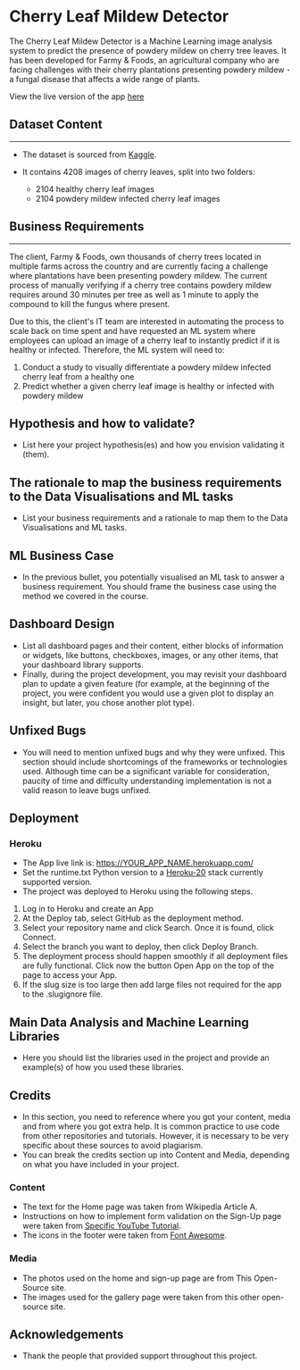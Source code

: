# Cherry Leaf Mildew Detector

The Cherry Leaf Mildew Detector is a Machine Learning image analysis system to predict the presence of
powdery mildew on cherry tree leaves. It has been developed for Farmy & Foods, an agricultural company who are facing challenges with their cherry plantations presenting powdery mildew - a fungal disease that affects a wide range of plants.

View the live version of the app [here](https://YOUR_APP_NAME.herokuapp.com/)

## Dataset Content

---

- The dataset is sourced from [Kaggle](https://www.kaggle.com/codeinstitute/cherry-leaves).

- It contains 4208 images of cherry leaves, split into two folders:
  - 2104 healthy cherry leaf images
  - 2104 powdery mildew infected cherry leaf images

## Business Requirements

---

The client, Farmy & Foods, own thousands of cherry trees located in multiple farms across the country and are currently facing a challenge where plantations have been presenting powdery mildew. The current process of manually verifying if a cherry tree contains powdery mildew requires around 30 minutes per tree as well as 1 minute to apply the compound to kill the fungus where present.

Due to this, the client's IT team are interested in automating the process to scale back on time spent and have requested an ML system where employees can upload an image of a cherry leaf to instantly predict if it is healthy or infected. Therefore, the ML system will need to:

1. Conduct a study to visually differentiate a powdery mildew infected cherry leaf from a healthy one
2. Predict whether a given cherry leaf image is healthy or infected with powdery mildew

## Hypothesis and how to validate?

- List here your project hypothesis(es) and how you envision validating it (them).

## The rationale to map the business requirements to the Data Visualisations and ML tasks

- List your business requirements and a rationale to map them to the Data Visualisations and ML tasks.

## ML Business Case

- In the previous bullet, you potentially visualised an ML task to answer a business requirement. You should frame the business case using the method we covered in the course.

## Dashboard Design

- List all dashboard pages and their content, either blocks of information or widgets, like buttons, checkboxes, images, or any other items, that your dashboard library supports.
- Finally, during the project development, you may revisit your dashboard plan to update a given feature (for example, at the beginning of the project, you were confident you would use a given plot to display an insight, but later, you chose another plot type).

## Unfixed Bugs

- You will need to mention unfixed bugs and why they were unfixed. This section should include shortcomings of the frameworks or technologies used. Although time can be a significant variable for consideration, paucity of time and difficulty understanding implementation is not a valid reason to leave bugs unfixed.

## Deployment

### Heroku

- The App live link is: https://YOUR_APP_NAME.herokuapp.com/
- Set the runtime.txt Python version to a [Heroku-20](https://devcenter.heroku.com/articles/python-support#supported-runtimes) stack currently supported version.
- The project was deployed to Heroku using the following steps.

1. Log in to Heroku and create an App
2. At the Deploy tab, select GitHub as the deployment method.
3. Select your repository name and click Search. Once it is found, click Connect.
4. Select the branch you want to deploy, then click Deploy Branch.
5. The deployment process should happen smoothly if all deployment files are fully functional. Click now the button Open App on the top of the page to access your App.
6. If the slug size is too large then add large files not required for the app to the .slugignore file.

## Main Data Analysis and Machine Learning Libraries

- Here you should list the libraries used in the project and provide an example(s) of how you used these libraries.

## Credits

- In this section, you need to reference where you got your content, media and from where you got extra help. It is common practice to use code from other repositories and tutorials. However, it is necessary to be very specific about these sources to avoid plagiarism.
- You can break the credits section up into Content and Media, depending on what you have included in your project.

### Content

- The text for the Home page was taken from Wikipedia Article A.
- Instructions on how to implement form validation on the Sign-Up page were taken from [Specific YouTube Tutorial](https://www.youtube.com/).
- The icons in the footer were taken from [Font Awesome](https://fontawesome.com/).

### Media

- The photos used on the home and sign-up page are from This Open-Source site.
- The images used for the gallery page were taken from this other open-source site.

## Acknowledgements

- Thank the people that provided support throughout this project.
